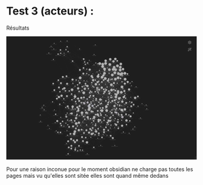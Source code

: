 # Test 3 (acteurs) :

 Résultats
 
 ![t2](img\actors_v1.png)

 Pour une raison inconue pour le moment obsidian ne charge pas toutes les pages mais vu qu'elles sont sitée elles sont quand même dedans
